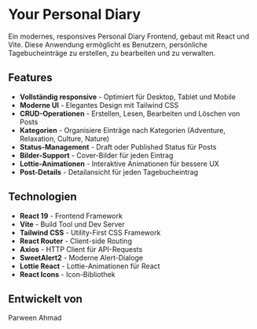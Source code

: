 # Your Personal Diary

Ein modernes, responsives Personal Diary Frontend, gebaut mit React und Vite. Diese Anwendung ermöglicht es Benutzern, persönliche Tagebucheinträge zu erstellen, zu bearbeiten und zu verwalten.

## Features

- **Vollständig responsive** - Optimiert für Desktop, Tablet und Mobile
- **Moderne UI** - Elegantes Design mit Tailwind CSS
- **CRUD-Operationen** - Erstellen, Lesen, Bearbeiten und Löschen von Posts
- **Kategorien** - Organisiere Einträge nach Kategorien (Adventure, Relaxation, Culture, Nature)
- **Status-Management** - Draft oder Published Status für Posts
- **Bilder-Support** - Cover-Bilder für jeden Eintrag
- **Lottie-Animationen** - Interaktive Animationen für bessere UX
- **Post-Details** - Detailansicht für jeden Tagebucheintrag

## Technologien

- **React 19** - Frontend Framework
- **Vite** - Build Tool und Dev Server
- **Tailwind CSS** - Utility-First CSS Framework
- **React Router** - Client-side Routing
- **Axios** - HTTP Client für API-Requests
- **SweetAlert2** - Moderne Alert-Dialoge
- **Lottie React** - Lottie-Animationen für React
- **React Icons** - Icon-Bibliothek

## Entwickelt von

Parween Ahmad
